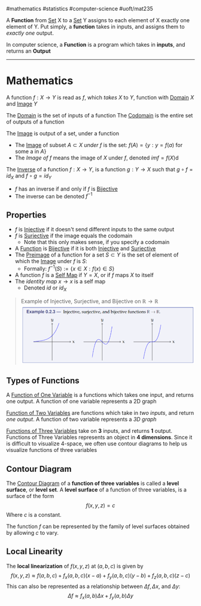 #mathematics #statistics #computer-science 
#uoft/mat235 


A **Function** from [Set](../MAT223%20Notes/Set.md) X to a [Set](../MAT223%20Notes/Set.md) Y assigns to each element of X exactly one element of Y. Put simply, a **function** takes in inputs, and assigns them to *exactly one* output.

In computer science, a **Function** is a program which takes in **inputs**, and returns an **Output**

---
# Mathematics
A function $f:X\rightarrow Y$ is read as $f$, which *takes* $X$ to $Y$, function with [Domain](../../Computer%20Science/CSC236/CSC236%20Notes/Domain.md) $X$ and [Image](../MAT223%20Notes/Image.md) $Y$

The [Domain](../../Computer%20Science/CSC236/CSC236%20Notes/Domain.md) is the set of inputs of a function
The [Codomain](Codomain) is the entire set of outputs of a function

The [Image](../MAT223%20Notes/Image.md) is output of a set, under a function
- The [Image](../MAT223%20Notes/Image.md) of subset $A\subset X$ *under* $f$ is the set: $f(A)=\{y:y=f(a) \text{ for some a in } A\}$ 
- The *Image of* $f$ means the image of $X$ under $f$, denoted $im f=f(X)$d

The [Inverse](../MAT224%20Notes/Inverse.md) of a function $f:X\rightarrow Y$, is a function $g:Y\rightarrow X$ such that $g\circ f = id_{X}$ and $f\circ g = id_{Y}$
- $f$ has an inverse if and only if $f$ is [Bijective](../MAT301%20Notes/Bijective.md)
- The inverse can be denoted $f^{-1}$
## Properties
- $f$ is [Injective](../MAT224%20Notes/Injective.md) if it doesn't send different inputs to the same output
- $f$ is [Surjective](../MAT224%20Notes/Surjective.md) if the image equals the codomain 
	- Note that this only makes sense, if you specify a codomain
- A [Function](.md) is [Bijective](../MAT301%20Notes/Bijective.md) if it is both [Injective](../MAT224%20Notes/Injective.md) and [Surjective](../MAT224%20Notes/Surjective.md)
- The [Preimage](../MAT301%20Notes/Preimage.md) of a function for a set $S\subset Y$ is the set of element of which the [Image](../MAT223%20Notes/Image.md) under $f$ is $S$:
	- Formally: $f^{-1}(S):=\{x\in X: f(x)\in S\}$ 
- A function $f$ is a [Self Map](../MAT301%20Notes/Self%20Map.md) if $Y=X$, or if $f$ maps $X$ to itself
- The *identity map* $x\to x$ is a self map
	- Denoted $id$ or $id_{X}$

> Example of Injective, Surjective, and Bijective on $\mathbb{R}\rightarrow \mathbb{R}$
> 	![Pasted image 20240927112917](../MAT301%20Notes/attachments/Pasted%20image%2020240927112917.png)


## Types of Functions
A [Function of One Variable](Function%20of%20One%20Variable.md) is a functions which takes one input, and returns one output. A function of one variable represents a 2D graph

[Function of Two Variables](Function%20of%20Two%20Variables.md) are functions which take in *two inputs*, and return *one output*. A function of two variable represents a *3D graph*

[Functions of Three Variables](Functions%20of%20Three%20Variables) take on **3** inputs, and returns **1** output. Functions of Three Variables represents an object in **4 dimensions**.
	Since it is difficult to visualize 4-space, we often use contour diagrams to help us visualize functions of three variables

## Contour Diagram
The [Contour Diagram](Contour%20Diagram.md) of a **function of three variables** is called a  **level surface**, or **level set**. 
A **level surface** of a function of three variables, is a surface of the form $$f(x,y,z)=c$$Where $c$ is a constant.

The function $f$ can be represented by the family of level surfaces obtained by allowing $c$ to vary.

## Local Linearity
The **local linearization** of $f(x,y,z)$ at $(a,b,c)$ is given by $$f(x,y,z) \approx f(a,b,c)+f_{x}(a,b,c)(x-a)+f_{y}(a,b,c)(y-b)+f_{z}(a,b,c)(z-c)$$ This can also be represented as a relationship between $\Delta f, \Delta x,$ and $\Delta y$: $$\Delta f \approx f_{x}(a,b)\Delta x+f_{y}(a,b)\Delta y$$